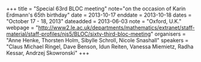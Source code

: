 +++
title = "Special 63rd BLOC meeting"
note="on the occasion of Karin Erdmann's 65th birthday"
date = 2013-10-17
enddate = 2013-10-18
dates = "October 17 - 18, 2013"
dateadded = 2013-06-03
note = "Oxford, U.K."
webpage = "http://www2.le.ac.uk/departments/mathematics/extranet/staff-material/staff-profiles/njs5/BLOC/sixty-third-bloc-meeting"
organisers = "Anne Henke, Thorsten Holm, Sibylle Schroll, Nicole Snashall"
speakers = "Claus Michael Ringel, Dave Benson, Idun Reiten, Vanessa Miemietz, Radha Kessar, Andrzej Skowronski"
+++

